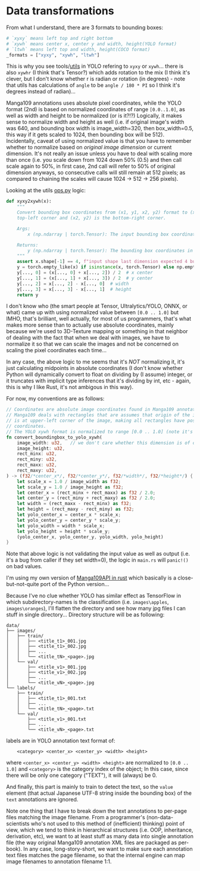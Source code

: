 # Data transformations

From what I understand, there are 3 formats to bounding boxes:

```python
# `xyxy` means left top and right bottom
# `xywh` means center x, center y and width, height(YOLO format)
# `ltwh` means left top and width, height(COCO format)
_formats = ["xyxy", "xywh", "ltwh"]
```

This is why you see tools/[utils](https://github.com/ultralytics/ultralytics/blob/main/ultralytics/utils/ops.py) in YOLO refering to `xyxy` or `xywh`...  there is also `xywhr` (I think that's Tensor?) which adds rotation to the mix (I think it's clever, but I don't know whether r is radian or rotation (in degrees) - note that utils has calculations of `angle` to be `angle / 180 * PI` so I think it's degrees instead of radian)...

Manga109 annotations uses absolute pixel coordinates, while the YOLO format (2nd) is based on normalized coordinates of range `[0.0..1.0]`, as well as width and height to be normalized (or is it?!?)  Logically, it makes sense to normalize width and height as well (i.e. if original image's width was 640, and bounding box width is image_width=320, then box_width=0.5, this way if it gets scaled to 1024, then bounding box will be 512).  Incidentally, caveat of using normalized value is that you have to remember whether to normalize based on *original image dimension* or current dimension.  It's not really an issue unless you have to deal with scaling more than once (i.e. you scale down from 1024 down 50% (0.5) and then call scale again to 50%, in first case, 2nd call will refer to 50% of original dimension anyways, so consecutive calls will still remain at 512 pixels; as compared to chaining the scales will cause 1024 -> 512 -> 256 pixels).

Looking at the utils [ops.py](https://github.com/ultralytics/ultralytics/blob/main/ultralytics/utils/ops.py) logic:

```python
def xyxy2xywh(x):
    """
    Convert bounding box coordinates from (x1, y1, x2, y2) format to (x, y, width, height) format where (x1, y1) is the
    top-left corner and (x2, y2) is the bottom-right corner.

    Args:
        x (np.ndarray | torch.Tensor): The input bounding box coordinates in (x1, y1, x2, y2) format.

    Returns:
        y (np.ndarray | torch.Tensor): The bounding box coordinates in (x, y, width, height) format.
    """
    assert x.shape[-1] == 4, f"input shape last dimension expected 4 but input shape is {x.shape}"
    y = torch.empty_like(x) if isinstance(x, torch.Tensor) else np.empty_like(x)  # faster than clone/copy
    y[..., 0] = (x[..., 0] + x[..., 2]) / 2  # x center
    y[..., 1] = (x[..., 1] + x[..., 3]) / 2  # y center
    y[..., 2] = x[..., 2] - x[..., 0]  # width
    y[..., 3] = x[..., 3] - x[..., 1]  # height
    return y
```

I don't know who (the smart people at Tensor, Ultralytics/YOLO, ONNX, or what) came up with using normalized value between `[0.0 .. 1.0]` but IMHO, that's brilliant, well actually, for most of us programmers, that's what makes more sense than to actually use absolute coordinates, mainly because we're used to 3D-Texture mapping or something in that neighbor of dealing with the fact that when we deal with images, we have to normalize it so that we can scale the images and not be concerned on scaling the pixel coordinates each time...

In any case, the above logic to me seems that it's *NOT* normalizing it, it's just calculating midpoints in absolute coordinates (I don't know whether Python will dynamically convert to float on dividing by (I assume) integer, or it truncates with implicit type inferences that it's dividing by int, etc - again, this is why I like Rust, it's not ambigous in this way).  

For now, my conventions are as follows:

```rust
// Coordinates are absolute image coordinates found in Manga109 annotations
// Manga109 deals with rectangles that are assumes that origin of the image
// is at upper-left corner of the image, making all rectangles have positive
// coordinates.
// The YOLO xywh format is normalized to range [0.0 .. 1.0] (note it's positive only)
fn convert_boundingbox_to_yolo_xywh(
    image_width: u32,   // we don't care whether this dimension is of original image or resized image!
    image_height: u32,
    rect_minx: u32,
    rect_miny: u32,
    rect_maxx: u32,
    rect_maxy: u32,
) -> (f32/*center_x*/, f32/*center_y*/, f32/*width*/, f32/*height*/) {
    let scale_x = 1.0 / image_width as f32;
    let scale_y = 1.0 / image_height as f32;
    let center_x = (rect_minx + rect_maxx) as f32 / 2.0;
    let center_y = (rect_miny + rect_maxy) as f32 / 2.0;
    let width = (rect_maxx - rect_minx) as f32;
    let height = (rect_maxy - rect_miny) as f32;
    let yolo_center_x = center_x * scale_x;
    let yolo_center_y = center_y * scale_y;
    let yolo_width = width * scale_x;
    let yolo_height = height * scale_y;
    (yolo_center_x, yolo_center_y, yolo_width, yolo_height)
}
```

Note that above logic is not validating the input value as well as output (i.e. it's a bug from caller if they set width=0), the logic in `main.rs` will `panic!()` on bad values.

I'm using my own version of [Manga109API in rust](../../../../Prototypes/manga109api/README.md) which basically is a close-but-not-quite port of the Python version...

Because I've no clue whether YOLO has similar effect as TensorFlow in which subdirectory-names is the classification (i.e. `images\apples`, `images\oranges`), I'll flatten the directory and see how many jpg files I can stuff in single directory...  Directory structure will be as following:

```text
data/
├── images/
│   ├── train/
│   │   ├── <title_t1>_001.jpg
│   │   ├── <title_t1>_002.jpg
│   │   ├── ...
│   │   └── <title_tN>_<page>.jpg
│   └── val/
│       ├── <title_v1>_001.jpg
│       ├── <title_v1>_002.jpg
│       ├── ...
│       └── <title_vN>_<page>.jpg
└── labels/
    ├── train/
    │   ├── <title_t1>_001.txt
    │   ├── ...
    │   └── <title_tN>_<page>.txt
    └── val/
        ├── <title_v1>_001.txt
        ├── ...
        └── <title_vN>_<page>.txt
```

labels are in YOLO annotation text format of:

```text
    <category> <center_x> <center_y> <width> <height>
```

where `<center_x> <center_y> <width> <height>` are normalized to `[0.0 .. 1.0]` and `<category>` is the category index of the object;  In this case, since there will be only one category ("TEXT"), it will (always) be 0.

And finally, this part is mainly to train to detect the text, so the `value` element (that actual Japanese UTF-8 string inside the bounding box) of the `text` annotations are ignored.

Note one thing that I have to break down the text annotations to per-page files matching the image filename.  From a programmer's (non-data-scientists who's not used to this method of (inefficient) thinking) point of view, which we tend to think in hierarchical structures (i.e. OOP, inheritance, derivation, etc), we want to at least stuff as many data into single annotation file (the way original Manga109 annotation XML files are packaged as per-book).  In any case, long-story-short, we want to make sure each annotation text files matches the page filename, so that the internal engine can map image filenames to annotation filename 1:1.
